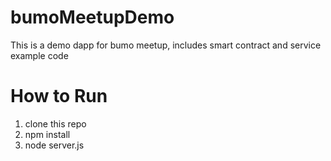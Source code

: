 # bumoMeetupDemo
This is a demo dapp for bumo meetup, includes smart contract and service example code

# How to Run
1. clone this repo
2. npm install
3. node server.js
